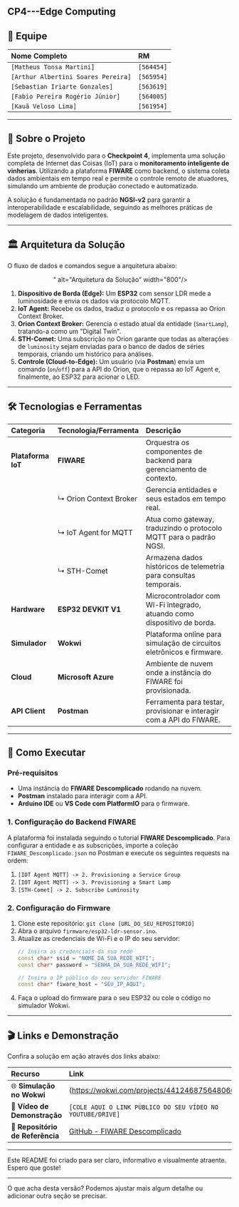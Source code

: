 CP4---Edge Computing
---

## 👥 Equipe

| Nome Completo | RM |
| :--- | :--- |
| `[Matheus Tonsa Martini]` | `[564454]` |
| `[Arthur Albertini Soares Pereira]` | `[565954]` |
| `[Sebastian Iriarte Gonzales]` | `[563619]` |
| `[Fabio Pereira Rogério Júnior]` | `[564005]` |
| `[Kauã Veloso Lima]` | `[561954]` |
---

## 📜 Sobre o Projeto

Este projeto, desenvolvido para o **Checkpoint 4**, implementa uma solução completa de Internet das Coisas (IoT) para o **monitoramento inteligente de vinherias**. Utilizando a plataforma **FIWARE** como backend, o sistema coleta dados ambientais em tempo real e permite o controle remoto de atuadores, simulando um ambiente de produção conectado e automatizado.

A solução é fundamentada no padrão **NGSI-v2** para garantir a interoperabilidade e escalabilidade, seguindo as melhores práticas de modelagem de dados inteligentes.

---

## 🏛️ Arquitetura da Solução

O fluxo de dados e comandos segue a arquitetura abaixo:

<div align="center">
  <img src="" src="https://github.com/user-attachments/assets/c9443e4c-1548-4578-8da2-33ed1eed6f30" />
" alt="Arquitetura da Solução" width="800"/>
</div>

1.  **Dispositivo de Borda (Edge):** Um **ESP32** com sensor LDR mede a luminosidade e envia os dados via protocolo MQTT.
2.  **IoT Agent:** Recebe os dados, traduz o protocolo e os repassa ao Orion Context Broker.
3.  **Orion Context Broker:** Gerencia o estado atual da entidade (`SmartLamp`), tratando-a como um "Digital Twin".
4.  **STH-Comet:** Uma subscrição no Orion garante que todas as alterações de `luminosity` sejam enviadas para o banco de dados de séries temporais, criando um histórico para análises.
5.  **Controle (Cloud-to-Edge):** Um usuário (via **Postman**) envia um comando (`on`/`off`) para a API do Orion, que o repassa ao IoT Agent e, finalmente, ao ESP32 para acionar o LED.

---

## 🛠️ Tecnologias e Ferramentas

| Categoria | Tecnologia/Ferramenta | Descrição |
| :--- | :--- | :--- |
| **Plataforma IoT** | **FIWARE** | Orquestra os componentes de backend para gerenciamento de contexto. |
| | ↳ Orion Context Broker | Gerencia entidades e seus estados em tempo real. |
| | ↳ IoT Agent for MQTT | Atua como gateway, traduzindo o protocolo MQTT para o padrão NGSI. |
| | ↳ STH-Comet | Armazena dados históricos de telemetria para consultas temporais. |
| **Hardware** | **ESP32 DEVKIT V1** | Microcontrolador com Wi-Fi integrado, atuando como dispositivo de borda. |
| **Simulador** | **Wokwi** | Plataforma online para simulação de circuitos eletrônicos e firmware. |
| **Cloud** | **Microsoft Azure** | Ambiente de nuvem onde a instância do FIWARE foi provisionada. |
| **API Client** | **Postman** | Ferramenta para testar, provisionar e interagir com a API do FIWARE. |

---

## 🚀 Como Executar

### Pré-requisitos

*   Uma instância do **FIWARE Descomplicado** rodando na nuvem.
*   **Postman** instalado para interagir com a API.
*   **Arduino IDE** ou **VS Code com PlatformIO** para o firmware.

### 1. Configuração do Backend FIWARE

A plataforma foi instalada seguindo o tutorial **FIWARE Descomplicado**. Para configurar a entidade e as subscrições, importe a coleção `FIWARE_Descomplicado.json` no Postman e execute os seguintes requests na ordem:

1.  `[IOT Agent MQTT] -> 2. Provisioning a Service Group`
2.  `[IOT Agent MQTT] -> 3. Provisioning a Smart Lamp`
3.  `[STH-Comet] -> 2. Subscribe Luminosity`

### 2. Configuração do Firmware

1.  Clone este repositório: `git clone [URL_DO_SEU_REPOSITORIO]`
2.  Abra o arquivo `firmware/esp32-ldr-sensor.ino`.
3.  Atualize as credenciais de Wi-Fi e o IP do seu servidor:
    ```cpp
    // Insira as credenciais da sua rede
    const char* ssid = "NOME_DA_SUA_REDE_WIFI";
    const char* password = "SENHA_DA_SUA_REDE_WIFI";
    
    // Insira o IP público do seu servidor FIWARE
    const char* fiware_host = "SEU_IP_AQUI";
    ```
4.  Faça o upload do firmware para o seu ESP32 ou cole o código no simulador Wokwi.

---

## 🎬 Links e Demonstração

Confira a solução em ação através dos links abaixo:

| Recurso | Link |
| :--- | :--- |
| 🌐 **Simulação no Wokwi** | (https://wokwi.com/projects/441246875648066561) |
| 🎥 **Vídeo de Demonstração** | `[COLE AQUI O LINK PÚBLICO DO SEU VÍDEO NO YOUTUBE/DRIVE]` |
| 📂 **Repositório de Referência** | [GitHub - FIWARE Descomplicado](https://github.com/fabiocabrini/fiware) |

---

Este README foi criado para ser claro, informativo e visualmente atraente. Espero que goste!

---
O que acha desta versão? Podemos ajustar mais algum detalhe ou adicionar outra seção se precisar.

